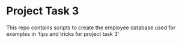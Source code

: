 # Project Task 3
This repo contains scripts to create the employee database used for examples in 'tips and tricks for project task 3' 

